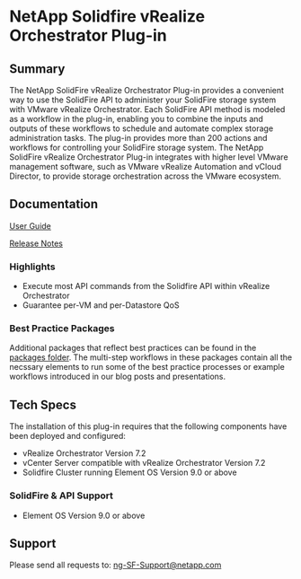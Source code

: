# NetApp Solidfire vRealize Orchestrator Plug-in

## Summary

The NetApp SolidFire vRealize Orchestrator Plug-in provides a convenient way to use the SolidFire API to administer your SolidFire storage system with VMware vRealize Orchestrator. Each SolidFire API method is modeled as a workflow in the plug-in, enabling you to combine the inputs and outputs of these  workflows to schedule and automate complex storage administration tasks. The plug-in provides more than 200 actions and workflows for controlling your SolidFire storage system. The NetApp SolidFire vRealize Orchestrator Plug-in integrates with higher level VMware management software, such as VMware vRealize Automation and vCloud Director, to provide storage orchestration across the VMware ecosystem.

## Documentation

[User Guide](vRO%20Plugin%201.4%20User%20Guide.pdf)

[Release Notes](vRO%20Plugin%201.4%20Release%20Notes.pdf)

### Highlights

- Execute most API commands from the Solidfire API within vRealize Orchestrator
- Guarantee per-VM and per-Datastore QoS

### Best Practice Packages

Additional packages that reflect best practices can be found in the [packages folder](packages/). The multi-step workflows in these packages contain all the necssary elements to run some of the best practice processes or example workflows introduced in our blog posts and presentations.

## Tech Specs

The installation of this plug-in requires that the following components have been deployed and configured:
- vRealize Orchestrator Version 7.2
- vCenter Server compatible with vRealize Orchestrator Version 7.2
- Solidfire Cluster running Element OS Version 9.0 or above

### SolidFire & API Support
- Element OS Version 9.0 or above

## Support

Please send all requests to: ng-SF-Support@netapp.com

